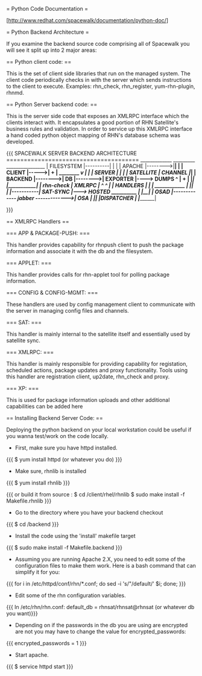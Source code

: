 = Python Code Documentation =

[http://www.redhat.com/spacewalk/documentation/python-doc/]

= Python Backend Architecture =

If you examine the backend source code comprising all of Spacewalk you will see it split up into 2 major areas:

== Python client code: ==

This is the set of client side libraries that run on the managed system. The client code periodically checks in with the server which sends instructions to the client to execute. Examples: rhn_check, rhn_register, yum-rhn-plugin, rhnmd.

== Python Server backend code: ==

This is the server side code that exposes an XMLRPC interface which the clients interact with. It encapsulates a good portion of RHN Satellite's business rules and validation. In order to service up this XMLRPC interface a hand coded python object mapping of RHN's database schema was developed.


{{{
                         SPACEWALK SERVER BACKEND ARCHITECTURE 
                        ======================================
                                                _____________
    _________        ________________          | FILESYSTEM |----------|
   |         |      |    APACHE      |-------->|____________|          |
   | CLIENT  |----->|      +         |         ________          ______v_____
   |         |      |    SERVER      |         |       |         | SATELLITE |     CHANNEL
   |_________|      |    BACKEND     |-------->|  DB   |-------->| EXPORTER  |----> DUMPS
       ^            |      +         |         |_______|         |___________|
       | rhn-check  |    XMLRPC      |             ^  ^
       |            |    HANDLERS    |             |  |            ____________
       |            |________________|             |  |-----------| SAT-SYNC  |---> HOSTED
  __________                                   ____|__________    |___________|
 |  OSAD   |------------- jabber ------------->|  OSA        |
 |_________|                                   |DISPATCHER   |
                                               |_____________|

}}}

== XMLRPC Handlers ==

=== APP & PACKAGE-PUSH: ===

This handler provides capability for rhnpush client to push the package information and associate it with the db and the filesystem.

=== APPLET: ===

This handler provides calls for rhn-applet tool for polling package information.

=== CONFIG & CONFIG-MGMT: ===

These handlers are used by config management client to communicate with the server in managing config files and channels.

=== SAT: ===

This handler is mainly internal to the satellite itself and essentially used by satellite sync.

=== XMLRPC: ===

This handler is mainly responsible for providing capability for registation, scheduled actions, package updates and proxy functionality. Tools using this handler are registration client, up2date, rhn_check and proxy.

=== XP: ===

This is used for package information uploads and other additional capabilities can be added here


== Installing Backend Server Code: ==

Deploying the python backend on your local workstation could be useful if you wanna test/work on the code locally.

 * First, make sure you have httpd installed. 
   
  {{{ $ yum install httpd (or whatever you do) }}}

 * Make sure, rhnlib is installed
  
  {{{ $ yum install rhnlib }}}

  {{{ or build it from source : $ cd <git checkout>/client/rhel/rhnlib   $ sudo make install -f Makefile.rhnlib  }}}
 
 * Go to the directory where you have your backend checkout 
   
  {{{ $ cd <git checkout>/backend }}}

 * Install the code using the 'install' makefile target 
    
  {{{ $ sudo make install -f Makefile.backend }}}

 * Assuming you are running Apache 2.X, you need to edit some of the configuration files to make them work. Here is a bash command that can simplify it for you: 
   
  {{{ for i in /etc/httpd/conf/rhn/*.conf; do sed -i 's/\"/default/' $i; done; }}}

 * Edit some of the rhn configuration variables. 
   
  {{{ In /etc/rhn/rhn.conf: default_db = rhnsat/rhnsat@rhnsat (or whatever db you want)}}}

 * Depending on if the passwords in the db you are using are encrypted are not you may have to change the value for encrypted_passwords: 
  
  {{{ encrypted_passwords = 1 }}}

 * Start apache. 
  
  {{{ $ service httpd start }}}